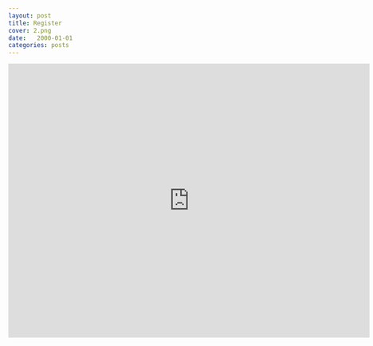 ```yaml
---
layout: post
title: Register
cover: 2.png
date:   2000-01-01
categories: posts
---
```


<iframe src="https://docs.google.com/forms/d/18dnE8Blo5kDM_fESxaNDmt4lmGoaZaH7GjfHPyiMSBE/viewform?embedded=true" width="725" height="550" frameborder="0" marginheight="0" marginwidth="0">Loading...</iframe>
